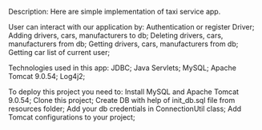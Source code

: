 Description:
Here are simple implementation of taxi service app.

User can interact with our application by:
Authentication or register Driver; 
Adding drivers, cars, manufacturers to db; 
Deleting drivers, cars, manufacturers from db; 
Getting drivers, cars, manufacturers from db; 
Getting car list of current user; 

Technologies used in this app:
JDBC; 
Java Servlets; 
MySQL; 
Apache Tomcat 9.0.54; 
Log4j2; 

To deploy this project you need to:
Install MySQL and Apache Tomcat 9.0.54; 
Clone this project; 
Create DB with help of init_db.sql file from resources folder; 
Add your db credentials in ConnectionUtil class; 
Add Tomcat configurations to your project; 


